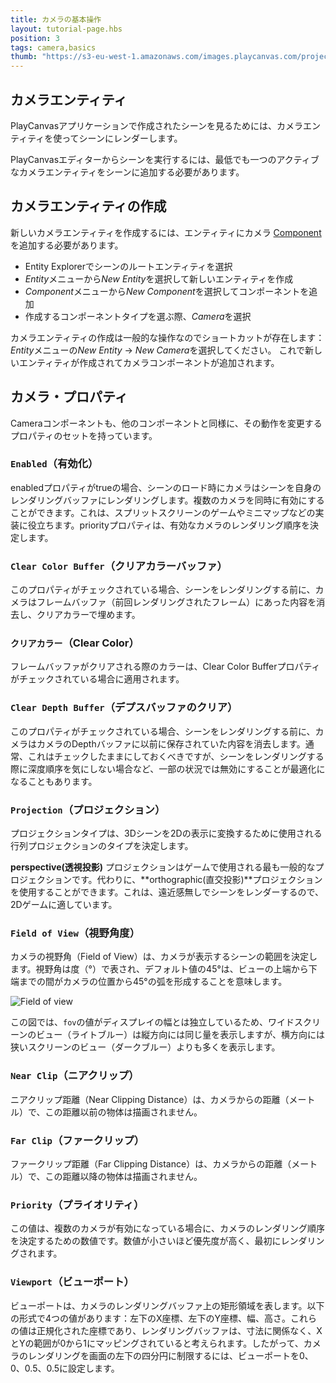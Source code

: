 ```yaml
---
title: カメラの基本操作
layout: tutorial-page.hbs
position: 3
tags: camera,basics
thumb: "https://s3-eu-west-1.amazonaws.com/images.playcanvas.com/projects/12/186/KM6GIE-image-75.jpg"
---
```


## カメラエンティティ

PlayCanvasアプリケーションで作成されたシーンを見るためには、カメラエンティティを使ってシーンにレンダーします。

PlayCanvasエディターからシーンを実行するには、最低でも一つのアクティブなカメラエンティティをシーンに追加する必要があります。

## カメラエンティティの作成

新しいカメラエンティティを作成するには、エンティティにカメラ [Component][1] を追加する必要があります。

* Entity Explorerでシーンのルートエンティティを選択
* *Entity*メニューから*New Entity*を選択して新しいエンティティを作成
* *Component*メニューから*New Component*を選択してコンポーネントを追加
* 作成するコンポーネントタイプを選ぶ際、*Camera*を選択

カメラエンティティの作成は一般的な操作なのでショートカットが存在します：*Entity*メニューの*New Entity* -> *New Camera*を選択してください。
これで新しいエンティティが作成されてカメラコンポーネントが追加されます。

## カメラ・プロパティ

Cameraコンポーネントも、他のコンポーネントと同様に、その動作を変更するプロパティのセットを持っています。

### `Enabled`（有効化）

enabledプロパティがtrueの場合、シーンのロード時にカメラはシーンを自身のレンダリングバッファにレンダリングします。複数のカメラを同時に有効にすることができます。これは、スプリットスクリーンのゲームやミニマップなどの実装に役立ちます。priorityプロパティは、有効なカメラのレンダリング順序を決定します。

### `Clear Color Buffer`（クリアカラーバッファ）

このプロパティがチェックされている場合、シーンをレンダリングする前に、カメラはフレームバッファ（前回レンダリングされたフレーム）にあった内容を消去し、クリアカラーで埋めます。

### `クリアカラー`（Clear Color）

フレームバッファがクリアされる際のカラーは、Clear Color Bufferプロパティがチェックされている場合に適用されます。

### `Clear Depth Buffer`（デプスバッファのクリア）

このプロパティがチェックされている場合、シーンをレンダリングする前に、カメラはカメラのDepthバッファに以前に保存されていた内容を消去します。通常、これはチェックしたままにしておくべきですが、シーンをレンダリングする際に深度順序を気にしない場合など、一部の状況では無効にすることが最適化になることもあります。

### `Projection`（プロジェクション）

プロジェクションタイプは、3Dシーンを2Dの表示に変換するために使用される行列プロジェクションのタイプを決定します。

**perspective(透視投影)** プロジェクションはゲームで使用される最も一般的なプロジェクションです。代わりに、**orthographic(直交投影)**プロジェクションを使用することができます。これは、遠近感無しでシーンをレンダーするので、2Dゲームに適しています。

### `Field of View`（視野角度）

カメラの視野角（Field of View）は、カメラが表示するシーンの範囲を決定します。視野角は度（°）で表され、デフォルト値の45°は、ビューの上端から下端までの間がカメラの位置から45°の弧を形成することを意味します。

![Field of view][2]

この図では、`fov`の値がディスプレイの幅とは独立しているため、ワイドスクリーンのビュー（ライトブルー）は縦方向には同じ量を表示しますが、横方向には狭いスクリーンのビュー（ダークブルー）よりも多くを表示します。

### `Near Clip`（ニアクリップ）

ニアクリップ距離（Near Clipping Distance）は、カメラからの距離（メートル）で、この距離以前の物体は描画されません。

### `Far Clip`（ファークリップ）

ファークリップ距離（Far Clipping Distance）は、カメラからの距離（メートル）で、この距離以降の物体は描画されません。

### `Priority`（プライオリティ）

この値は、複数のカメラが有効になっている場合に、カメラのレンダリング順序を決定するための数値です。数値が小さいほど優先度が高く、最初にレンダリングされます。

### `Viewport`（ビューポート）

ビューポートは、カメラのレンダリングバッファ上の矩形領域を表します。以下の形式で4つの値があります：左下のX座標、左下のY座標、幅、高さ。これらの値は正規化された座標であり、レンダリングバッファは、寸法に関係なく、XとYの範囲が0から1にマッピングされていると考えられます。したがって、カメラのレンダリングを画面の左下の四分円に制限するには、ビューポートを0、0、0.5、0.5に設定します。

[1]: /user-manual/glossary#component
[2]: /images/platform/field_of_view.png
